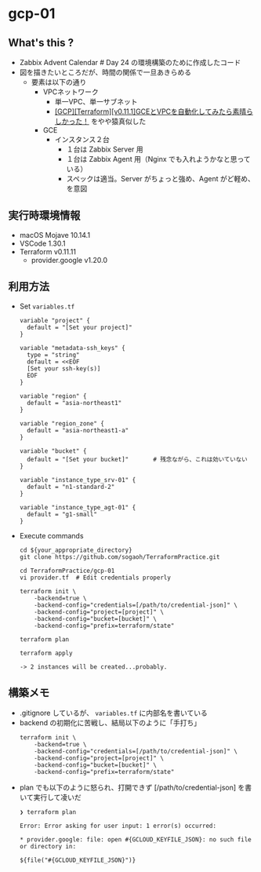 # gcp-01

## What's this ?
- Zabbix Advent Calendar # Day 24 の環境構築のために作成したコード
- 図を描きたいところだが、時間の関係で一旦あきらめる
    - 要素は以下の通り
        - VPCネットワーク
            - 単一VPC、単一サブネット
            - [[GCP][Terraform][v0.11.1]GCEとVPCを自動化してみたら素晴らしかった！](https://blog.adachin.me/archives/6854) をやや猿真似した
        - GCE
            - インスタンス２台
                - １台は Zabbix Server 用
                - １台は Zabbix Agent 用（Nginx でも入れようかなと思っている）
                - スペックは適当。Server がちょっと強め、Agent がど軽め、を意図


## 実行時環境情報
- macOS Mojave 10.14.1
- VSCode 1.30.1
- Terraform v0.11.11
    - provider.google v1.20.0 

## 利用方法
- Set `variables.tf`
    ```
    variable "project" {
      default = "[Set your project]"
    }

    variable "metadata-ssh_keys" {
      type = "string"
      default = <<EOF
      [Set your ssh-key(s)]
      EOF
    }

    variable "region" {
      default = "asia-northeast1"
    }

    variable "region_zone" {
      default = "asia-northeast1-a"
    }

    variable "bucket" {
      default = "[Set your bucket]"       # 残念ながら、これは効いていない
    }

    variable "instance_type_srv-01" {
      default = "n1-standard-2"
    }

    variable "instance_type_agt-01" {
      default = "g1-small"
    }
    ```

- Execute commands 
    ```
    cd ${your_appropriate_directory}
    git clone https://github.com/sogaoh/TerraformPractice.git

    cd TerraformPractice/gcp-01
    vi provider.tf  # Edit credentials properly

    terraform init \
        -backend=true \
        -backend-config="credentials=[/path/to/credential-json]" \
        -backend-config="project=[project]" \
        -backend-config="bucket=[bucket]" \
        -backend-config="prefix=terraform/state"

    terraform plan 

    terraform apply

    -> 2 instances will be created...probably.
    ```


## 構築メモ
- .gitignore しているが、 `variables.tf` に内部名を書いている
- backend の初期化に苦戦し、結局以下のように「手打ち」
    ```
    terraform init \
        -backend=true \
        -backend-config="credentials=[/path/to/credential-json]" \
        -backend-config="project=[project]" \
        -backend-config="bucket=[bucket]" \
        -backend-config="prefix=terraform/state"
    ```
- plan でも以下のように怒られ、打開できず [/path/to/credential-json] を書いて実行して凌いだ
    ```
    ❯ terraform plan

    Error: Error asking for user input: 1 error(s) occurred:

    * provider.google: file: open #{GCLOUD_KEYFILE_JSON}: no such file or directory in:

    ${file("#{GCLOUD_KEYFILE_JSON}")}
    ```


